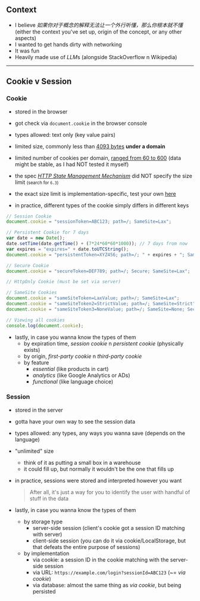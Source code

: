
## Context

- I believe *如果你对于概念的解释无法让一个外行听懂，那么你根本就不懂* (either the context you've set up, origin of the concept, or any other aspects)
- I wanted to get hands dirty with networking
- It was fun
- Heavily made use of *LLM*s (alongside StackOverflow n Wikipedia)

-----

## Cookie v Session

### Cookie

- stored in the browser
- got check via `document.cookie` in the browser console
- types allowed: text only (key value pairs)
- limited size, commonly less than [4093 bytes](https://stackoverflow.com/a/4604212/6273859) **under a domain**
- limited number of cookies per domain, [ranged from 60 to 600](https://docs.devexpress.com/AspNet/11912/common-concepts/cookies-support) (data might be stable, as I had NOT tested it myself)
- the spec [*HTTP State Management Mechanism*](https://www.ietf.org/rfc/rfc2109.txt) did NOT specify the size limit <small>(search for `6.3`)</small>
- the exact size limit is implementation-specific, test your own [here](http://browsercookielimits.iain.guru/)

- in practice, different types of the cookie simply differs in different keys

```js
// Session Cookie
document.cookie = "sessionToken=ABC123; path=/; SameSite=Lax";

// Persistent Cookie for 7 days
var date = new Date();
date.setTime(date.getTime() + (7*24*60*60*1000)); // 7 days from now
var expires = "expires=" + date.toUTCString();
document.cookie = "persistentToken=XYZ456; path=/; " + expires + "; SameSite=Lax";

// Secure Cookie
document.cookie = "secureToken=DEF789; path=/; Secure; SameSite=Lax";

// HttpOnly Cookie (must be set via server)

// SameSite Cookies
document.cookie = "sameSiteToken=LaxValue; path=/; SameSite=Lax";
document.cookie = "sameSiteToken2=StrictValue; path=/; SameSite=Strict";
document.cookie = "sameSiteToken3=NoneValue; path=/; SameSite=None; Secure";

// Viewing all cookies
console.log(document.cookie);
```

- lastly, in case you wanna know the types of them
  - by expiration time, *session cookie* n *persistent cookie* (physically exists)
  - by origin, *first-party cookie* n *third-party cookie*
  - by feature
    - *essential* (like products in cart)
    - *analytics* (like Google Analytics or ADs)
    - *functional* (like language choice)

### Session

- stored in the server
- gotta have your own way to see the session data
- types allowed: any types, any ways you wanna save (depends on the language)
- "unlimited" size
  - think of it as putting a small box in a warehouse
  - it could fill up, but normally it wouldn't be the one that fills up
- in practice, sessions were stored and interpreted however you want

  > After all, it's just a way for you to identify the user with handful of stuff in the data

- lastly, in case you wanna know the types of them
  - by storage type
    - server-side session (client's cookie got a session ID matching with server)
    - client-side session (you can do it via cookie/LocalStorage, but that defeats the entire purpose of sessions)
  - by implementation
    - via cookie: a session ID in the cookie matching with the server-side session
    - via URL: `https://example.com/login?sessionId=ABC123` (~= *via cookie*)
    - via database: almost the same thing as *via cookie*, but being persisted
